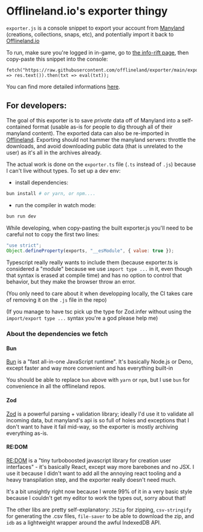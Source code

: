 # Offlineland.io's exporter thingy

`exporter.js` is a console snippet to export your account from [Manyland](https://manyland.com) (creations, collections, snaps, etc), and potentially import it back to [Offlineland.io](https://offlineland.io)


To run, make sure you're logged in in-game, go to [the info-rift page](https://manyland.com/info-rift), then copy-paste this snippet into the console:
```
fetch("https://raw.githubusercontent.com/offlineland/exporter/main/exporter.js").then(res => res.text()).then(txt => eval(txt));
```

You can find more detailed informations [here](https://offlineland.io/exporter).



## For developers:

The goal of this exporter is to save _private_ data off of Manyland into a self-contained format (usable as-is for people to dig through all of their manyland content). The exported data can also be re-imported in [Offlineland](https://offlineland.io).
Exporting should not hammer the manyland servers: throttle the downloads, and avoid downloading public data (that is unrelated to the user) as it's all in the archives already.

The actual work is done on the `exporter.ts` file (`.ts` instead of `.js`) because I can't live without types. To set up a dev env:

- install dependencies:
```bash
bun install # or yarn, or npm....
```
-  run the compiler in watch mode:
```bash
bun run dev
```

While developing, when copy-pasting the built exporter.js you'll need to be careful not to copy the first two lines:
```js
"use strict";
Object.defineProperty(exports, "__esModule", { value: true });
```
Typescript really really wants to include them (because exporter.ts is considered a "module" because we use `import type ...` in it, even though that syntax is erased at compile time) and has no option to control that behavior, but they make the browser throw an error.

(You only need to care about it when developping locally, the CI takes care of removing it on the `.js` file in the repo)

(If you manage to have tsc pick up the type for Zod.infer without using the `import/export type ...` syntax you're a god please help me)


### About the dependencies we fetch
#### Bun
[Bun](https://bun.sh) is a "fast all-in-one JavaScript runtime". It's basically Node.js or Deno, except faster and way more convenient and has everything built-in

You should be able to replace `bun` above with `yarn` or `npm`, but I use `bun` for convenience in all the offlineland repos.

#### Zod
[Zod](https://zod.dev/) is a powerful parsing + validation library; ideally I'd use it to validate all incoming data, but manyland's api is so full of holes and exceptions that I don't want to have it fail mid-way, so the exporter is mostly archiving everything as-is.

#### RE:DOM
[RE:DOM](https://redom.js.org/) is a "tiny turboboosted javascript library for creation user interfaces" - it's basically React, except way more barebones and no JSX. I use it because I didn't want to add all the annoying react tooling and a heavy transpilation step, and the exporter really doesn't need much.

It's a bit unsightly right now because I wrote 99% of it in a very basic style because I couldn't get my editor to work the types out, sorry about that!


The other libs are pretty self-explanatory: `JSZip` for zipping, `csv-stringify` for generating the .csv files, `file-saver` to be able to download the zip, and `idb` as a lightweight wrapper around the awful IndexedDB API.

